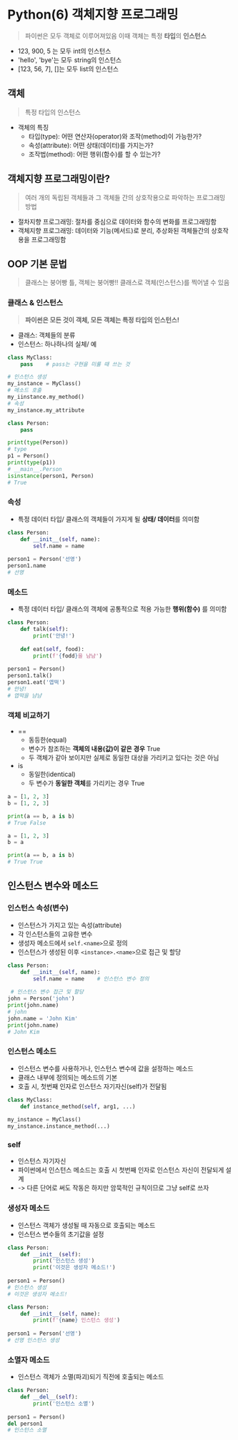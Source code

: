 # Python(6) 객체지향 프로그래밍
> 파이썬은 모두 객체로 이루어져있음
> 이때 객체는 특정 **타입**의 **인스턴스**
- 123, 900, 5 는 모두 int의 인스턴스
- 'hello', 'bye'는 모두 string의 인스턴스
- [123, 56, 7], []는 모두 list의 인스턴스

## 객체
> 특정 타입의 인스턴스
- 객체의 특징
    - 타입(type): 어떤 연산자(operator)와 조작(method)이 가능한가?
    - 속성(attribute): 어떤 상태(데이터)를 가지는가?
    - 조작법(method): 어떤 행위(함수)를 할 수 있는가?

## 객체지향 프로그래밍이란?
> 여러 개의 독립된 객체들과 그 객체들 간의 상호작용으로 파악하는 프로그래밍 방법

- 절차지향 프로그래밍: 절차를 중심으로 데이터와 함수의 변화를 프로그래밍함
- 객체지향 프로그래밍: 데이터와 기능(메서드)로 분리, 추상화된 객체들간의 상호작용을 프로그래밍함

## OOP 기본 문법
> 클래스는 붕어빵 틀, 객체는 붕어빵!!
> 클래스로 객체(인스턴스)를 찍어낼 수 있음

### 클래스 & 인스턴스
> **파이썬은 모든 것이 객체, 모든 객체는 특정 타입의 인스턴스!**
- 클래스: 객체들의 분류
- 인스턴스: 하나하나의 실체/ 예

```python
class MyClass:
    pass    # pass는 구현을 미룰 때 쓰는 것

# 인스턴스 생성
my_instance = MyClass()
# 메소드 호출
my_iinstance.my_method()
# 속성
my_instance.my_attribute
```

```python
class Person:
    pass

print(type(Person))
# type
p1 = Person()
print(type(p1))
# __main__.Person
isinstance(person1, Person)
# True
```
### 속성
- 특정 데이터 타입/ 클래스의 객체들이 가지게 될 **상태/ 데이터**를 의미함

```python
class Person:
    def __init__(self, name):
        self.name = name
        
person1 = Person('선영')
person1.name
# 선영
```

### 메소드
- 특정 데이터 타입/ 클래스의 객체에 공통적으로 적용 가능한 **행위(함수)** 를 의미함

```python
class Person:
    def talk(self):
        print('안녕!')
        
    def eat(self, food):
        print(f'{fodd}을 냠냠')
        
person1 = Person()
person1.talk()
person1.eat('엽떡')
# 안녕!
# 엽떡을 냠냠
```
### 객체 비교하기
- ==
    - 동등한(equal)
    - 변수가 참조하는 **객체의 내용(값)이 같은 경우** True
    - 두 객체가 같아 보이지만 실제로 동일한 대상을 가리키고 있다는 것은 아님
- is
    - 동일한(identical)
    - 두 변수가 **동일한 객체**를 가리키는 경우 True

```python
a = [1, 2, 3]
b = [1, 2, 3]

print(a == b, a is b)
# True False

a = [1, 2, 3]
b = a

print(a == b, a is b)
# True True
```

## 인스턴스 변수와 메소드
### 인스턴스 속성(변수)
- 인스턴스가 가지고 있는 속성(attribute)
- 각 인스턴스들의 고유한 변수
- 생성자 메소드에서 `self.<name>`으로 정의
- 인스턴스가 생성된 이후 `<instance>.<name>`으로 접근 및 할당

```python
class Person:
    def __init__(self, name):
        self.name = name    # 인스턴스 변수 정의
        
 # 인스턴스 변수 접근 및 할당
john = Person('john')    
print(john.name)
# john
john.name = 'John Kim'
print(john.name)
# John Kim
```

### 인스턴스 메소드
- 인스턴스 변수를 사용하거나, 인스턴스 변수에 값을 설정하는 메소드
- 클래스 내부에 정의되는 메소드의 기본
- 호출 시, 첫번째 인자로 인스턴스 자기자신(self)가 전달됨

```python
class MyClass:
    def instance_method(self, arg1, ...)
    
my_instance = MyClass()
my_instance.instance_method(...)
```

### self
- 인스턴스 자기자신
- 파이썬에서 인스턴스 메소드는 호출 시 첫번째 인자로 인스턴스 자신이 전달되게 설계
- -> 다른 단어로 써도 작동은 하지만 암묵적인 규칙이므로 그냥 self로 쓰자

### 생성자 메소드
- 인스턴스 객체가 생성될 때 자동으로 호출되는 메소드
- 인스턴스 변수들의 초기값을 설정

```python
class Person:
    def __init__(self):
        print('인스턴스 생성')
        print('이것은 생성자 메소드!')
        
person1 = Person()
# 인스턴스 생성
# 이것은 생성자 메소드!
```
```python
class Person:
    def __init__(self, name):
        print(f'{name} 인스턴스 생성')
        
person1 = Person('선영')
# 선영 인스턴스 생성
```

### 소멸자 메소드
- 인스턴스 객체가 소멸(파괴)되기 직전에 호출되는 메소드

```python
class Person:
    def __del__(self):
        print('인스턴스 소멸')
        
person1 = Person()
del person1
# 인스턴스 소멸
```